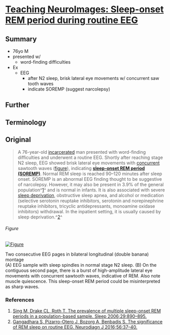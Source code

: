 <!--
Filename: 	2019-09-09_76M.md
Project: 	/Users/shume/Developer/physician/Neurol/TNI
Author: 	shumez <https://github.com/shumez>
Created: 	2019-09-10 15:29:0
Modified: 	2019-09-10 16:03:19
-----
Copyright (c) 2019 shumez
-->

# [Teaching NeuroImages: Sleep-onset REM period during routine EEG][2019_BenbadisSelimR_PenningtonAmanda_KasischkeKarlA]

## Summary

- 76yo M
- presented w/ 
    - word-finding difficulties 
- Ex
    - EEG
        - after N2 sleep, brisk lateral eye movements w/ concurrent saw tooth waves 
        - indicate SOREMP (suggest narcolepsy)



## Further

## Terminology

## Original

> A 76-year-old [incarcerated][incarcerate] man presented with word-finding difficulties and underwent a routine EEG. Shortly after reaching stage N2 sleep, EEG showed brisk lateral eye movements with [concurrent] sawtooth waves ([figure]), indicating **[sleep-onset REM period (SOREMP)][SOREMP]**. Normal REM sleep is reached 90–120 minutes after sleep onset. SOREMP is an abnormal EEG finding thought to be suggestive of narcolepsy. However, it may also be present in 3.9% of the general population^[1]^ and is normal in infants. It is also associated with severe [sleep deprivation], obstructive sleep apnea, and alcohol or medication (selective serotonin reuptake inhibitors, serotonin and norepinephrine reuptake inhibitors, tricyclic antidepressants, monoamine oxidase inhibitors) withdrawal. In the inpatient setting, it is usually caused by sleep deprivation.^[2]^

###### Figure

[![Figure][fig]][fig]

Two consecutive EEG pages in bilateral longitudinal (double banana) montage  
(A) EEG sample with sleep spindles in normal stage N2 sleep. (B) On the contiguous second page, there is a burst of high-amplitude lateral eye movements with concurrent sawtooth waves, indicative of REM. Also note muscle quiescence. This sleep-onset REM period could be misinterpreted as sharp waves.

### References

1. [Sing M, Drake CL, Roth T. The prevalence of multiple sleep-onset REM periods in a population-based sample. Sleep 2006;29:890–895.][1]
2. [Gangadhara S, Pizarro-Otero J, Bozorg A, Benbadis S. The significance of REM sleep on routine EEG. Neurodiagn J 2016;56:37–40.][2]

## 
[2019_BenbadisSelimR_PenningtonAmanda_KasischkeKarlA]: https://n.neurology.org/content/93/11/e1123

[figure]: #figure

<!-- ref -->
[1]: #
[2]: #
[2019_]: #

<!-- fig -->
[fig]: https://n.neurology.org/content/neurology/93/11/e1123/F1.medium.gif ""

<!-- term -->
[incarcerate]: # "監禁する"
[concurrent]: # "同時発生の"
[SOREMP]: # ""
[sleep deprivation]: # "寝不足, 睡眠遮断, 断眠"